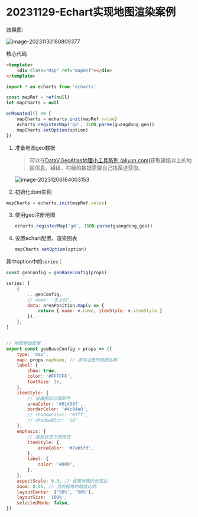 # 20231129-Echart实现地图渲染案例

效果图:

![image-20231130180809377](https://s2.loli.net/2023/11/30/qi15Aw3tNfGU2XR.png)

核心代码

```html
<template>
    <div class="Map" ref="mapRef"></div>
</template>
```

```js
import * as echarts from 'echarts'

const mapRef = ref(null)
let mapCharts = null

onMounted(() => {
    mapCharts = echarts.init(mapRef.value)
    echarts.registerMap('gd', JSON.parse(guangdong_geo))
    mapCharts.setOption(option)
})
```

1. 准备地图geo数据

   > 可以在[DataV.GeoAtlas地理小工具系列 (aliyun.com)](http://datav.aliyun.com/portal/school/atlas/area_selector/)获取镇级以上的地区信息，镇级、村级的数据需要自己找渠道获取。

   ![image-20231206164003153](https://s2.loli.net/2023/12/06/lVJYhpw2m9P8Qbk.png)

2. 初始化dom实例

```js
mapCharts = echarts.init(mapRef.value)
```

3. 使用geo注册地图

   ```js
   echarts.registerMap('gd', JSON.parse(guangdong_geo))
   ```

4. 设置echart配置，渲染图表

   ```js
   mapCharts.setOption(option)
   ```

其中option中的`series`：

```js
const geoConfig = geoBaseConfig(props)

series: [
	{
        ...geoConfig,
        // name: '未上线',
        data: areaPosition.map(v => {
            return { name: v.name, itemStyle: v.itemStyle }
        }),
    },
]
```

```js

// 地图基础配置
export const geoBaseConfig = props => ({
    type: 'map',
    map: props.mapName, // 填写注册的地图名称
    label: {
        show: true,
        color: '#FFFFFF',
        fontSize: 16,
    },
    itemStyle: {
        // 设置图形边框颜色
        areaColor: '#01438f',
        borderColor: '#4c94e0',
        // shadowColor: '#fff',
        // shadowBlur: '10'
    },
    emphasis: {
        // 高亮状态下的样式
        itemStyle: {
            areaColor: '#7ab5fd',
        },
        label: {
            color: '#000',
        },
    },
    aspectScale: 0.9, // 设置地图的长宽比
    zoom: 0.95, // 当前视角的缩放比例
    layoutCenter: ['50%', '50%'],
    layoutSize: '100%',
    selectedMode: false,
})
```


